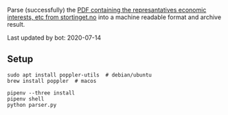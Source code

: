 Parse (successfully) the [PDF containing the represantatives economic interests, etc from stortinget.no](https://www.stortinget.no/no/Stortinget-og-demokratiet/Representantene/Okonomiske-interesser/) into a machine readable format and archive result.

Last updated by bot: 2020-07-14

## Setup
    sudo apt install poppler-utils  # debian/ubuntu
    brew install poppler  # macos

    pipenv --three install
    pipenv shell
    python parser.py
